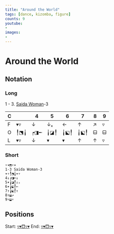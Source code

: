```yaml
---
title: "Around the World"
tags: [dance, kizomba, figure]
counts: 9
youtube:
- 
images:
-
---
```


# Around the World
## Notation
### Long
1 - 3. [Saida Woman](Figures/Fundamentals/Saida%20Woman.md)-3

| C   |     | 4   | 5   | 6   | 7   | 8   | 9   |
| --- | --- | --- | --- | --- | --- | --- | --- |
| F   | ▾▿ | ↓   | ↓ₓ  | ←   | ↑   | ↗   | ▿   |
| O   | ╿⬔╽   | ┍◨╾ | ╽◪╿ | ╽⬕╿ | ╽⬕╿ | ⬓   | ⬓   |
| L   | ▾▿  | ↓   | ▾   | ▾   | ↑   | ↑   | ▿   |

### Short

```
▿▾⬒▿▾
1-3 Saida Woman-3
▾▿╿⬔╽▾▿
4↓┍◨╾↓
5▾╽◪╿↓ₓ
6▾╽⬕╿←
7↑╽⬕╿↑
8↑⬓↗
9▿⬓▿
```

## Positions
Start: [▿▾⬒▿▾](Positions/Closed/▿▾⬒▿▾.md) 
End: [▿▾⬒▿▾](Positions/Closed/▿▾⬒▿▾.md) 